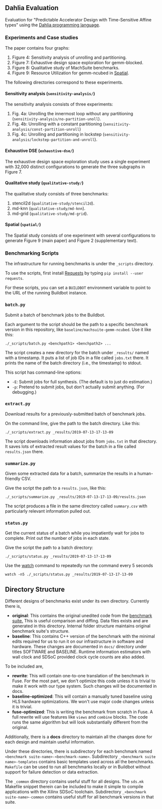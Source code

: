 ## Dahlia Evaluation

Evaluation for "Predictable Accelerator Design with Time-Sensitive Affine types"
using the [Dahlia programming language](https://github.com/cucapra/dahlia).


### Experiments and Case studies

The paper contains four graphs:

1. Figure 4: Sensitivity analysis of unrolling and partitioning.
2. Figure 7: Exhaustive design space exploration for gemm-blocked.
3. Figure 8: Qualitative study of MachSuite benchmarks.
4. Figure 9: Resource Utilization for gemm-ncubed in [Spatial](https://spatial-lang.org).

The following directories correspond to these experiments.

#### Sensitivity analysis (`sensitivity-analysis/`)

The sensitivity analysis consists of three experiments:

1. Fig. 4a: Unrolling the innermost loop without any partitioning (`sensitivity-analysis/no-partition-unoll`).
2. Fig. 4b: Unrolling with a constant partitioning (`sensitivity-analysis/const-partition-unroll`)
3. Fig. 4c: Unrolling and partitioning in lockstep (`sensitivity-analysis/lockstep-partition-and-unroll`).

#### Exhaustive DSE (`exhaustive-dse/`)

The exhaustive design space exploration study uses a single experiment with
32,000 distinct configurations to generate the three subgraphs in Figure 7.

#### Qualitative study (`qualitative-study/`)

The qualitative study consists of three benchmarks:

1. stencil2d (`qualitative-study/stencil2d`).
2. md-knn (`qualitative-study/md-knn`).
3. md-grid (`qualitative-study/md-grid`).

#### Spatial (`spatial/`)

The Spatial study consists of one experiment with several configurations to
generate Figure 9 (main paper) and Figure 2 (supplementary text).


### Benchmarking Scripts

The infrastructure for running benchmarks is under the `_scripts` directory.

To use the scripts, first install [Requests][] by typing `pip install --user requests`.

For these scripts, you can set a `BUILDBOT` environment variable to point to the URL of the running Buildbot instance.

[requests]: https://2.python-requests.org/en/master/

### `batch.py`

Submit a batch of benchmark jobs to the Buildbot.

Each argument to the script should be the path to a specific benchmark version in this repository, like `baseline/machsuite-gemm-ncubed`.
Use it like this:

    ./_scripts/batch.py <benchpath1> <benchpath2> ...

The script creates a new directory for the batch under `_results/` named with a timestamp.
It puts a list of job IDs in a file called `jobs.txt` there.
It prints the name of the batch directory (i.e., the timestamp) to stdout.

This script has command-line options:

- `-E`: Submit jobs for full synthesis. (The default is to just do estimation.)
- `-p`: Pretend to submit jobs, but don't actually submit anything. (For debugging.)

### `extract.py`

Download results for a previously-submitted batch of benchmark jobs.

On the command line, give the path to the batch directory.
Like this:

    ./_scripts/extract.py _results/2019-07-13-17-13-09

The script downloads information about jobs from `jobs.txt` in that directory.
It saves lots of extracted result values for the batch in a file called `results.json` there.

### `summarize.py`

Given some extracted data for a batch, summarize the results in a human-friendly CSV.

Give the script the path to a `results.json`, like this:

    ./_scripts/summarize.py _results/2019-07-13-17-13-09/results.json

The script produces a file in the same directory called `summary.csv` with particularly relevant information pulled out.

### `status.py`

Get the current status of a batch while you impatiently wait for jobs to complete.
Print out the number of jobs in each state.

Give the script the path to a batch directory:

    ./_scripts/status.py _results/2019-07-13-17-13-09

Use the [watch](https://linux.die.net/man/1/watch) command to repeatedly run
the command every 5 seconds

    watch -n5 ./_scripts/status.py _results/2019-07-13-17-13-09


## Directory Structure

Different designs of benchmarks exist under its own directory. Currently there is,
- **original**: This contains the original unedited code from the [benchmark
  suite.](https://github.com/breagen/MachSuite/) This is useful comparison
  and diffing. Data files exists and are generated in this directory. Internal
  folder structure maintains original benchmark suite's structure.
- **baseline**: This contains C++ version of the benchmark with the minimal edits
  required for us to run it on our infrastructure in software and hardware. These changes are documented in
  `docs/` directory under titles SOFTWARE and BASELINE. Runtime information estimators with wall clock and SDSoC provided clock cycle counts are also added.

To be included are,
- **rewrite**: This will contain one-to-one translation of the benchmark in Fuse.
  For the most part, we don't optimize this code unless it is trivial to
  make it work with our type system. Such changes will be documented in docs.
- **baseline-optimized**: This will contain a manually tuned baseline using
  HLS hardware optimizations. We won't use major code changes unless it is trivial.
- **fuse-optimized**: This is writing the benchmark from scratch in Fuse. A full
  rewrite will use features like `views` and `combine` blocks. The code runs the
  same algorithm but will look substantially different from the original.

Additionally, there is a **docs** directory to maintain all the changes done for each design and maintain useful information.

Under these directories, there is subdirectory for each benchmark named `<benchmark suite-name>-<benchmark-name>`. Subdirectory `_<benchmark suite name>-templates` contains basic templates used across all the benchmarks. `Makefile` can be used to run all benchmarks locally or in Buildbot without support for failure detection or data extraction.

The `_common` directory contains useful stuff for all designs. The `sds.mk` Makefile snippet therein can be included to make it simple to compile applications with the Xilinx SDSoC toolchain. Subdirectory `_<benchmark suite-name>-common` contains useful stuff for all benchmark versions in that suite.


